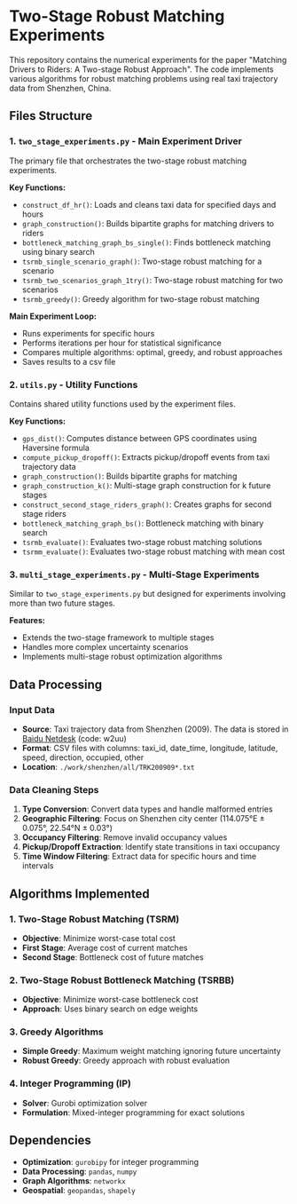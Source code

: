 # Two-Stage Robust Matching Experiments

This repository contains the numerical experiments for the paper "Matching Drivers to Riders: A Two-stage Robust Approach". The code implements various algorithms for robust matching problems using real taxi trajectory data from Shenzhen, China.


## Files Structure

### 1. `two_stage_experiments.py` - Main Experiment Driver
The primary file that orchestrates the two-stage robust matching experiments.

**Key Functions:**
- `construct_df_hr()`: Loads and cleans taxi data for specified days and hours
- `graph_construction()`: Builds bipartite graphs for matching drivers to riders
- `bottleneck_matching_graph_bs_single()`: Finds bottleneck matching using binary search
- `tsrmb_single_scenario_graph()`: Two-stage robust matching for a scenario
- `tsrmb_two_scenarios_graph_1try()`: Two-stage robust matching for two scenarios
- `tsrmb_greedy()`: Greedy algorithm for two-stage robust matching

**Main Experiment Loop:**
- Runs experiments for specific hours 
- Performs iterations per hour for statistical significance
- Compares multiple algorithms: optimal, greedy, and robust approaches
- Saves results to a csv file

### 2. `utils.py` - Utility Functions
Contains shared utility functions used by the experiment files.

**Key Functions:**
- `gps_dist()`: Computes distance between GPS coordinates using Haversine formula
- `compute_pickup_dropoff()`: Extracts pickup/dropoff events from taxi trajectory data
- `graph_construction()`: Builds bipartite graphs for matching
- `graph_construction_k()`: Multi-stage graph construction for k future stages
- `construct_second_stage_riders_graph()`: Creates graphs for second stage riders
- `bottleneck_matching_graph_bs()`: Bottleneck matching with binary search
- `tsrmb_evaluate()`: Evaluates two-stage robust matching solutions
- `tsrmm_evaluate()`: Evaluates two-stage robust matching with mean cost

### 3. `multi_stage_experiments.py` - Multi-Stage Experiments
Similar to `two_stage_experiments.py` but designed for experiments involving more than two future stages.

**Features:**
- Extends the two-stage framework to multiple stages
- Handles more complex uncertainty scenarios
- Implements multi-stage robust optimization algorithms

## Data Processing

### Input Data
- **Source**: Taxi trajectory data from Shenzhen (2009). The data is stored in [Baidu Netdesk](https://pan.baidu.com/s/1FlNO1CfXiyi15WLuXn_ucA) (code: w2uu) 
- **Format**: CSV files with columns: taxi_id, date_time, longitude, latitude, speed, direction, occupied, other
- **Location**: `./work/shenzhen/all/TRK200909*.txt`

### Data Cleaning Steps
1. **Type Conversion**: Convert data types and handle malformed entries
2. **Geographic Filtering**: Focus on Shenzhen city center (114.075°E ± 0.075°, 22.54°N ± 0.03°)
3. **Occupancy Filtering**: Remove invalid occupancy values
4. **Pickup/Dropoff Extraction**: Identify state transitions in taxi occupancy
5. **Time Window Filtering**: Extract data for specific hours and time intervals

## Algorithms Implemented

### 1. Two-Stage Robust Matching (TSRM)
- **Objective**: Minimize worst-case total cost
- **First Stage**: Average cost of current matches
- **Second Stage**: Bottleneck cost of future matches

### 2. Two-Stage Robust Bottleneck Matching (TSRBB)
- **Objective**: Minimize worst-case bottleneck cost
- **Approach**: Uses binary search on edge weights

### 3. Greedy Algorithms
- **Simple Greedy**: Maximum weight matching ignoring future uncertainty
- **Robust Greedy**: Greedy approach with robust evaluation

### 4. Integer Programming (IP)
- **Solver**: Gurobi optimization solver
- **Formulation**: Mixed-integer programming for exact solutions


## Dependencies

- **Optimization**: `gurobipy` for integer programming
- **Data Processing**: `pandas`, `numpy`
- **Graph Algorithms**: `networkx`
- **Geospatial**: `geopandas`, `shapely`
